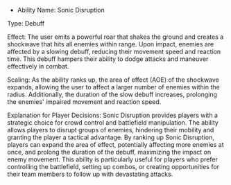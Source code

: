 
- Ability Name: Sonic Disruption

Type: Debuff

Effect: The user emits a powerful roar that shakes the ground and creates a shockwave that hits all enemies within range. Upon impact, enemies are affected by a slowing debuff, reducing their movement speed and reaction time. This debuff hampers their ability to dodge attacks and maneuver effectively in combat.

Scaling: As the ability ranks up, the area of effect (AOE) of the shockwave expands, allowing the user to affect a larger number of enemies within the radius. Additionally, the duration of the slow debuff increases, prolonging the enemies' impaired movement and reaction speed.

Explanation for Player Decisions: Sonic Disruption provides players with a strategic choice for crowd control and battlefield manipulation. The ability allows players to disrupt groups of enemies, hindering their mobility and granting the player a tactical advantage. By ranking up Sonic Disruption, players can expand the area of effect, potentially affecting more enemies at once, and prolong the duration of the debuff, maximizing the impact on enemy movement. This ability is particularly useful for players who prefer controlling the battlefield, setting up combos, or creating opportunities for their team members to follow up with devastating attacks.

